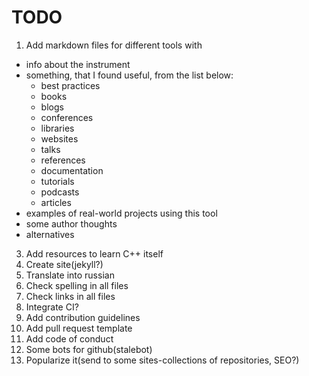 # TODO
1. Add markdown files for different tools with

  - info about the instrument 
  - something, that I found useful, from the list below:
    - best practices
    - books
    - blogs
    - conferences
    - libraries
    - websites
    - talks
    - references
    - documentation
    - tutorials
    - podcasts
    - articles
  - examples of real-world projects using this tool
  - some author thoughts
  - alternatives
3. Add resources to learn C++ itself
4. Create site(jekyll?)
5. Translate into russian
6. Check spelling in all files
7. Check links in all files
9. Integrate CI?
10. Add contribution guidelines
11. Add pull request template
12. Add code of conduct
13. Some bots for github(stalebot)
13. Popularize it(send to some sites-collections of repositories, SEO?)

